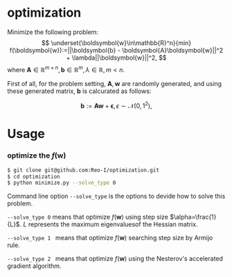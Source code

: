 # optimization
Minimize the following problem:
$$
\underset{\boldsymbol{w}\in\mathbb{R}^n}{min} f(\boldsymbol{w}):=||\boldsymbol{b} - \boldsymbol{A}\boldsymbol{w}||^2 + \lambda||\boldsymbol{w}||^2, 
$$
where $\boldsymbol{A}\in\mathbb{R}^{m\times n}, \boldsymbol{b}\in\mathbb{R}^m, \lambda \in \mathbb{R}, m<n$.

First of all, for the problem setting, $\boldsymbol{A}, \boldsymbol{w}$ are randomly generated, and using these generated matrix, $\boldsymbol{b}$ is calcurated as follows:

$$
\boldsymbol{b}:=\boldsymbol{A}\boldsymbol{w} + \boldsymbol{\epsilon},　\epsilon\sim \mathcal{N}(0, 1^2),  
$$

# Usage
 
### optimize the $f(\boldsymbol{w})$ 
 
```bash
$ git clone git@github.com:Reo-I/optimization.git
$ cd optimization
$ python minimize.py --solve_type 0
```

Command line option `--solve_type` is the options to devide how to solve this problem.

`--solve_type 0` means that optimize $f(\boldsymbol{w})$ using step size $\alpha=\frac{1}{L}$. $L$ represents 
the maximum eigenvalues ​​of the Hessian matrix. 

`--solve_type 1 `  means that optimize $f(\boldsymbol{w})$ searching step size by Armijo rule. 

`--solve_type 2 `  means that optimize $f(\boldsymbol{w})$ using the Nesterov's accelerated gradient algorithm. 
